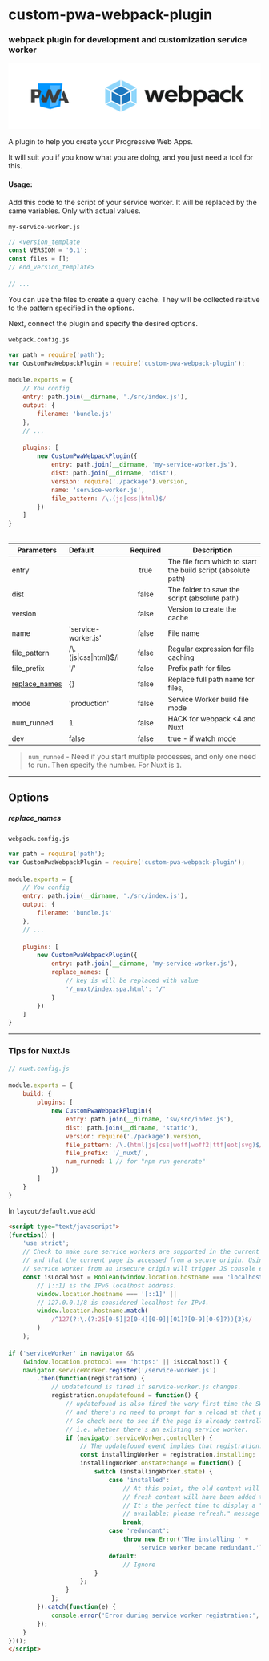 # custom-pwa-webpack-plugin

### webpack plugin for development and customization service worker

![webpack](img/custom-pwa-webpack-plugin.svg)

A plugin to help you create your Progressive Web Apps.

It will suit you if you know what you are doing, and you just need a tool for this.

#### Usage:


Add this code to the script of your service worker. It will be replaced by the same variables. Only with actual values.


`my-service-worker.js`
```JavaScript
// <version_template
const VERSION = '0.1';
const files = [];
// end_version_template>

// ...
```
You can use the files to create a query cache. They will be collected relative to the pattern specified in the options.

Next, connect the plugin and specify the desired options.

`webpack.config.js`
```JavaScript
var path = require('path');
var CustomPwaWebpackPlugin = require('custom-pwa-webpack-plugin');

module.exports = {
    // You config
    entry: path.join(__dirname, './src/index.js'),
    output: {
        filename: 'bundle.js'
    },
    // ...

    plugins: [
        new CustomPwaWebpackPlugin({
            entry: path.join(__dirname, 'my-service-worker.js'),
            dist: path.join(__dirname, 'dist'), 
            version: require('./package').version,
            name: 'service-worker.js',
            file_pattern: /\.(js|css|html)$/
        })
    ]
}



```

| Parameters    | Default                 | Required      | Description  |
|---------------|:------------------------|:-------------:|--------------|
| entry         |                         | true          | The file from which to start the build script (absolute path)
| dist          |                         | false         | The folder to save the script (absolute path)
| version       |                         | false         | Version to create the cache
| name          | 'service-worker.js'     | false         | File name
| file_pattern  | /\\.(js\|css\|html)$/i  | false         | Regular expression for file caching
| file_prefix   | '/'                     | false         | Prefix path for files
| [replace_names](#replace_names) | {}    | false         | Replace full path name for files, 
| mode          | 'production'            | false         | Service Worker build file mode
| num_runned    | 1                       | false         | HACK for webpack <4 and Nuxt
| dev           | false                   | false         | true - if watch mode

> `num_runned` - Need if you start multiple processes, and only one need to run. Then specify the number. For Nuxt is `1`.

---

## Options

##### replace_names


`webpack.config.js`
```JavaScript
var path = require('path');
var CustomPwaWebpackPlugin = require('custom-pwa-webpack-plugin');

module.exports = {
    // You config
    entry: path.join(__dirname, './src/index.js'),
    output: {
        filename: 'bundle.js'
    },
    // ...

    plugins: [
        new CustomPwaWebpackPlugin({
            entry: path.join(__dirname, 'my-service-worker.js'),
            replace_names: {
                // key is will be replaced with value
                '/_nuxt/index.spa.html': '/'
            }
        })
    ]
}
```

---


### Tips for NuxtJs

```JavaScript
// nuxt.config.js

module.exports = {
    build: {
        plugins: [
            new CustomPwaWebpackPlugin({
                entry: path.join(__dirname, 'sw/src/index.js'),
                dist: path.join(__dirname, 'static'),
                version: require('./package').version,
                file_pattern: /\.(html|js|css|woff|woff2|ttf|eot|svg)$/i,
                file_prefix: '/_nuxt/',
                num_runned: 1 // for "npm run generate"
            })
        ]
    }
}
```

In `layout/default.vue` add

```html
<script type="text/javascript">
(function() {
    'use strict';
    // Check to make sure service workers are supported in the current browser,
    // and that the current page is accessed from a secure origin. Using a
    // service worker from an insecure origin will trigger JS console errors.
    const isLocalhost = Boolean(window.location.hostname === 'localhost' ||
        // [::1] is the IPv6 localhost address.
        window.location.hostname === '[::1]' ||
        // 127.0.0.1/8 is considered localhost for IPv4.
        window.location.hostname.match(
            /^127(?:\.(?:25[0-5]|2[0-4][0-9]|[01]?[0-9][0-9]?)){3}$/
        )
    );

if ('serviceWorker' in navigator &&
    (window.location.protocol === 'https:' || isLocalhost)) {
    navigator.serviceWorker.register('/service-worker.js')
        .then(function(registration) {
            // updatefound is fired if service-worker.js changes.
            registration.onupdatefound = function() {
                // updatefound is also fired the very first time the SW is installed,
                // and there's no need to prompt for a reload at that point.
                // So check here to see if the page is already controlled,
                // i.e. whether there's an existing service worker.
                if (navigator.serviceWorker.controller) {
                    // The updatefound event implies that registration.installing is set
                    const installingWorker = registration.installing;
                    installingWorker.onstatechange = function() {
                        switch (installingWorker.state) {
                            case 'installed':
                                // At this point, the old content will have been purged and the
                                // fresh content will have been added to the cache.
                                // It's the perfect time to display a "New content is
                                // available; please refresh." message in the page's interface.
                                break;
                            case 'redundant':
                                throw new Error('The installing ' +
                                    'service worker became redundant.');
                            default:
                                // Ignore
                        }
                    };
                }
            };
        }).catch(function(e) {
            console.error('Error during service worker registration:', e);
        });
    }
})();
</script>
```
